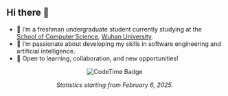 ## Hi there 👋

- 🌱 I’m a freshman undergraduate student currently studying at the [School of Computer Science](https://cs.whu.edu.cn), [Wuhan University](https://www.whu.edu.cn).
- 🚀 I’m passionate about developing my skills in software engineering and artificial intelligence.  
- 🌟 Open to learning, collaboration, and new opportunities!

<!--
**TonyYin0418/TonyYin0418** is a ✨ _special_ ✨ repository because its `README.md` (this file) appears on your GitHub profile.

Here are some ideas to get you started:

- 🔭 I’m currently working on ...
- 🌱 I’m currently learning ...
- 👯 I’m looking to collaborate on ...
- 🤔 I’m looking for help with ...
- 💬 Ask me about ...
- 📫 How to reach me: ...
- 😄 Pronouns: ...
- ⚡ Fun fact: ...
-->

<div align="center">
<img href="https://codetime.dev" alt="CodeTime Badge" src="https://img.shields.io/endpoint?style=for-the-badge&color=123&url=https%3A%2F%2Fapi.codetime.dev%2Fshield%3Fid%3D31428%26project%3D%26in=0">
</div>


<p align="center"><em>Statistics starting from February 6, 2025.</em></p>
